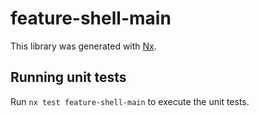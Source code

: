 # feature-shell-main

This library was generated with [Nx](https://nx.dev).

## Running unit tests

Run `nx test feature-shell-main` to execute the unit tests.
